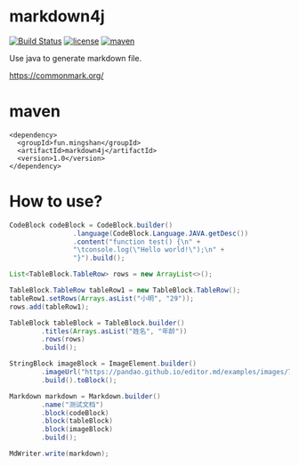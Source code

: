 # markdown4j
[![Build Status](https://github.com/mstao/markdown4j/build/badge.svg?branch=main)](https://github.com/mstao/markdown4j/actions)
[![license](https://img.shields.io/github/license/seata/seata.svg?style=flat-square)](https://www.apache.org/licenses/LICENSE-2.0.html)
[![maven](https://img.shields.io/maven-central/v/fun.mingshan/markdown4j?style=flat-square)](https://search.maven.org/search?q=fun.mingshan)

Use java to generate markdown file.

https://commonmark.org/

# maven

```
<dependency>
  <groupId>fun.mingshan</groupId>
  <artifactId>markdown4j</artifactId>
  <version>1.0</version>
</dependency>
```

# How to use?

```Java
CodeBlock codeBlock = CodeBlock.builder()
                .language(CodeBlock.Language.JAVA.getDesc())
                .content("function test() {\n" +
                "\tconsole.log(\"Hello world!\");\n" +
                "}").build();

List<TableBlock.TableRow> rows = new ArrayList<>();

TableBlock.TableRow tableRow1 = new TableBlock.TableRow();
tableRow1.setRows(Arrays.asList("小明", "29"));
rows.add(tableRow1);

TableBlock tableBlock = TableBlock.builder()
        .titles(Arrays.asList("姓名", "年龄"))
        .rows(rows)
        .build();

StringBlock imageBlock = ImageElement.builder()
        .imageUrl("https://pandao.github.io/editor.md/examples/images/7.jpg")
        .build().toBlock();

Markdown markdown = Markdown.builder()
        .name("测试文档")
        .block(codeBlock)
        .block(tableBlock)
        .block(imageBlock)
        .build();

MdWriter.write(markdown);
```
